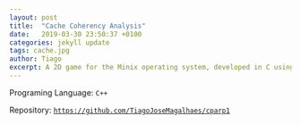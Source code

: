 ```yaml
---
layout: post
title:  "Cache Coherency Analysis"
date:   2019-03-30 23:50:37 +0100
categories: jekyll update
tags: cache.jpg
author: Tiago
excerpt: A 2D game for the Minix operating system, developed in C using only the C standard library and Minix's OS API.
---
```


Programing Language: `C++`

Repository: [`https://github.com/TiagoJoseMagalhaes/cparp1`](https://github.com/TiagoJoseMagalhaes/cparp1)